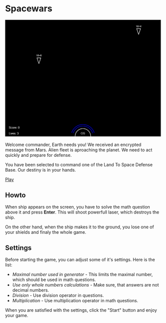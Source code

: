 # Spacewars

![Screenshot](./images/screenshot.png)

Welcome commander, Earth needs you! We received an encrypted message from Mars. Alien fleet is aproaching the planet. We need to act quickly and prepare for defense.

You have been selected to command one of the Land To Space Defense Base. Our destiny is in your hands.

[Play](https://malja.github.io/web_spacewars/)

## Howto

When ship appears on the screen, you have to solve the math question above it and press **Enter**. This will shoot powerfull laser, which destroys the ship.

On the other hand, when the ship makes it to the ground, you lose one of your shields and finaly the whole game.

## Settings

Before starting the game, you can adjust some of it's settings. Here is the list:

- *Maximal number used in generator* - This limits the maximal number, which should be used in math questions.
- *Use only whole numbers calculations* - Make sure, that answers are not decimal numbers.
- *Division* - Use division operator in questions.
- *Multiplication* - Use multiplication operator in math questions.

When you are satisfied with the settings, click the "Start" button and enjoy your game.

